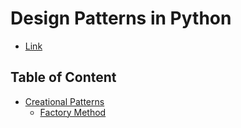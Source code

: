 # Design Patterns in Python

- [Link](https://refactoring.guru/design-patterns/catalog)

## Table of Content

- [Creational Patterns](creational/README.md)
  - [Factory Method](creational/factory-method/README.md)
